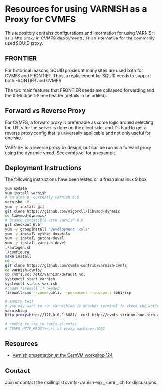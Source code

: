# Resources for using VARNISH as a Proxy for CVMFS

This repository contains configurations and information for using VARNISH as a http proxy in CVMFS deployments, as an alternative for the commonly used SQUID proxy.

## FRONTIER

For historical reasons, SQUID proxies at many sites are used both for CVMFS and FRONTIER. Thus, a replacement for SQUID needs to support both FRONTIER and CVMFS.

The two main features that FRONTIER needs are collapsed forwarding and the If-Modified-Since header (details to be added).

## Forward vs Reverse Proxy

For CVMFS, a forward proxy is preferrable as some logic around selecting the URLs for the server is done on the client side, and it's hard to get a reverse proxy config that is universally applicable and not only useful for one site.

VARNISH is a reverse proxy by design, but can be run as a forward proxy using the dynamic vmod. See cvmfs.vcl for an example.

## Deployment Instructions

The following instructions have been tested on a fresh almalinux 9 box:


```sh
yum update
yum install varnish
# on alma 9, currently varnish 6.6
varnishd -V
yum -y install git
git clone https://github.com/nigoroll/libvmod-dynamic
cd libvmod-dynamic/
# branch compatible with varnish 6.6
git checkout 6.6
yum -y groupinstall 'Development Tools'
yum -y install python-docutils
yum -y install getdns-devel
yum -y install varnish-devel
./autogen.sh
./configure
make install
cd ..
git clone https://github.com/cvmfs-contrib/varnish-cvmfs
cd varnish-cvmfs/
cp cvmfs.vcl /etc/varnish/default.vcl
systemctl start varnish
systemctl status varnish
# open firewall if needed 
firewall-cmd --zone=public --permanent --add-port 6081/tcp

# sanity test
# you may want to run varnishlog in another terminal to check the activity 
varnishlog
http_proxy=http://127.0.0.1:6081/  curl http://cvmfs-stratum-one.cern.ch/cvmfs/atlas.cern.ch/.cvmfspublished

# config to use in cvmfs-clients:
# CVMFS_HTTP_PROXY=<url of proxy machine>:6081


```
## Resources

* [Varnish presentation at the CernVM workshop '24](https://indico.cern.ch/event/1347727/contributions/5673368/attachments/2927909/5140554/CVMFS%20Workshop%202024%20-vanish%20and%20jump%20combined.pdf)

## Contact

Join or contact the  mailinglist cvmfs-varnish-wg _ cern _ ch for discussions. 
